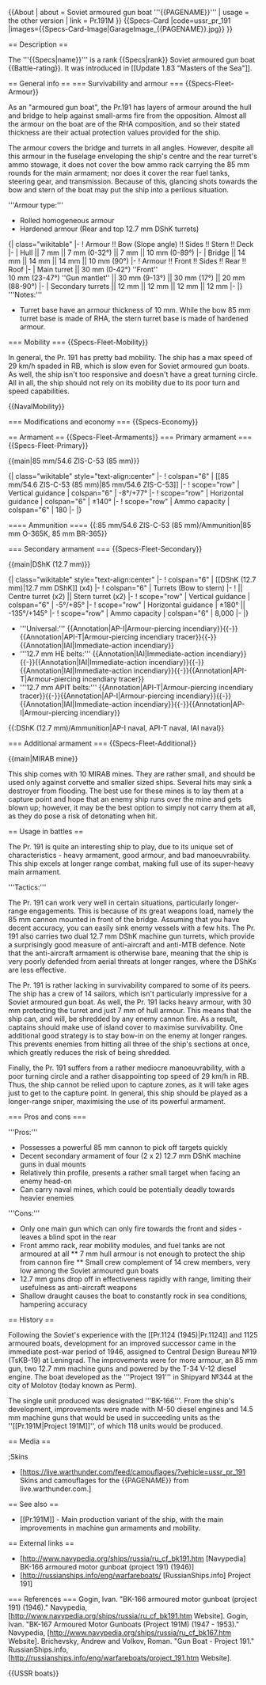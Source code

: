 {{About
| about = Soviet armoured gun boat '''{{PAGENAME}}'''
| usage = the other version
| link = Pr.191M
}}
{{Specs-Card
|code=ussr_pr_191
|images={{Specs-Card-Image|GarageImage_{{PAGENAME}}.jpg}}
}}

== Description ==
<!-- ''In the first part of the description, cover the history of the ship's creation and military application. In the second part, tell the reader about using this ship in the game. Add a screenshot: if a beginner player has a hard time remembering vehicles by name, a picture will help them identify the ship in question.'' -->
The '''{{Specs|name}}''' is a rank {{Specs|rank}} Soviet armoured gun boat {{Battle-rating}}. It was introduced in [[Update 1.83 "Masters of the Sea"]].

== General info ==
=== Survivability and armour ===
{{Specs-Fleet-Armour}}
<!-- ''Talk about the vehicle's armour. Note the most well-defended and most vulnerable zones, e.g. the ammo magazine. Evaluate the composition of components and assemblies responsible for movement and manoeuvrability. Evaluate the survivability of the primary and secondary armaments separately. Don't forget to mention the size of the crew, which plays an important role in fleet mechanics. Save tips on preserving survivability for the "Usage in battles" section. If necessary, use a graphical template to show the most well-protected or most vulnerable points in the armour.'' -->
As an "armoured gun boat", the Pr.191 has layers of armour around the hull and bridge to help against small-arms fire from the opposition. Almost all the armour on the boat are of the RHA composition, and so their stated thickness are their actual protection values provided for the ship.

The armour covers the bridge and turrets in all angles. However, despite all this armour in the fuselage enveloping the ship's centre and the rear turret's ammo stowage, it does not cover the bow ammo rack carrying the 85 mm rounds for the main armament; nor does it cover the rear fuel tanks, steering gear, and transmission. Because of this, glancing shots towards the bow and stern of the boat may put the ship into a perilous situation.

'''Armour type:'''

* Rolled homogeneous armour
* Hardened armour (Rear and top 12.7 mm DShK turrets)

{| class="wikitable"
|-
! Armour !! Bow (Slope angle) !! Sides !! Stern !! Deck
|-
| Hull || 7 mm || 7 mm (0-32°) || 7 mm || 10 mm (0-89°)
|-
| Bridge || 14 mm || 14 mm || 14 mm || 10 mm (90°)
|-
! Armour !! Front !! Sides !! Rear !! Roof
|-
| Main turret || 30 mm (0-42°) ''Front'' <br> 10 mm (23-47°) ''Gun mantlet'' || 30 mm (9-13°) || 30 mm (17°) || 20 mm (88-90°)
|-
| Secondary turrets || 12 mm || 12 mm || 12 mm || 12 mm
|-
|}
'''Notes:'''

* Turret base have an armour thickness of 10 mm. While the bow 85 mm turret base is made of RHA, the stern turret base is made of hardened armour.

=== Mobility ===
{{Specs-Fleet-Mobility}}
<!-- ''Write about the ship's mobility. Evaluate its power and manoeuvrability, rudder rerouting speed, stopping speed at full tilt, with its maximum forward and reverse speed.'' -->

In general, the Pr. 191 has pretty bad mobility. The ship has a max speed of 29 km/h spaded in RB, which is slow even for Soviet armoured gun boats. As well, the ship isn't too responsive and doesn't have a great turning circle. All in all, the ship should not rely on its mobility due to its poor turn and speed capabilities.

{{NavalMobility}}

=== Modifications and economy ===
{{Specs-Economy}}

== Armament ==
{{Specs-Fleet-Armaments}}
=== Primary armament ===
{{Specs-Fleet-Primary}}
<!-- ''Provide information about the characteristics of the primary armament. Evaluate their efficacy in battle based on their reload speed, ballistics and the capacity of their shells. Add a link to the main article about the weapon: <code><nowiki>{{main|Weapon name (calibre)}}</nowiki></code>. Broadly describe the ammunition available for the primary armament, and provide recommendations on how to use it and which ammunition to choose.'' -->
{{main|85 mm/54.6 ZIS-C-53 (85 mm)}}

{| class="wikitable" style="text-align:center"
|-
! colspan="6" | [[85 mm/54.6 ZIS-C-53 (85 mm)|85 mm/54.6 ZIS-C-53]]
|-
! scope="row" | Vertical guidance
| colspan="6" | -8°/+77°
|-
! scope="row" | Horizontal guidance
| colspan="6" | ±140°
|-
! scope="row" | Ammo capacity
| colspan="6" | 180
|-
|}

==== Ammunition ====
{{:85 mm/54.6 ZIS-C-53 (85 mm)/Ammunition|85 mm O-365K, 85 mm BR-365}}

=== Secondary armament ===
{{Specs-Fleet-Secondary}}
<!-- ''Some ships are fitted with weapons of various calibres. Secondary armaments are defined as weapons chosen with the control <code>Select secondary weapon</code>. Evaluate the secondary armaments and give advice on how to use them. Describe the ammunition available for the secondary armament. Provide recommendations on how to use them and which ammunition to choose. Remember that any anti-air armament, even heavy calibre weapons, belong in the next section. If there is no secondary armament, remove this section.'' -->
{{main|DShK (12.7 mm)}}

{| class="wikitable" style="text-align:center"
|-
! colspan="6" | [[DShK (12.7 mm)|12.7 mm DShK]] (x4)
|-
! colspan="6" | Turrets (Bow to stern)
|-
!  || Centre turret (x2) || Stern turret (x2)
|-
! scope="row" | Vertical guidance
| colspan="6" | -5°/+85°
|-
! scope="row" | Horizontal guidance
| ±180° || -135°/+145°
|-
! scope="row" | Ammo capacity
| colspan="6" | 8,000
|-
|}

* '''Universal:''' {{Annotation|AP-I|Armour-piercing incendiary}}{{-}}{{Annotation|API-T|Armour-piercing incendiary tracer}}{{-}}{{Annotation|IAI|Immediate-action incendiary}}
* '''12.7 mm HE belts:''' {{Annotation|IAI|Immediate-action incendiary}}{{-}}{{Annotation|IAI|Immediate-action incendiary}}{{-}}{{Annotation|IAI|Immediate-action incendiary}}{{-}}{{Annotation|API-T|Armour-piercing incendiary tracer}}
* '''12.7 mm APIT belts:''' {{Annotation|API-T|Armour-piercing incendiary tracer}}{{-}}{{Annotation|AP-I|Armour-piercing incendiary}}{{-}}{{Annotation|IAI|Immediate-action incendiary}}{{-}}{{Annotation|AP-I|Armour-piercing incendiary}}

{{:DShK (12.7 mm)/Ammunition|AP-I naval, API-T naval, IAI naval}}

=== Additional armament ===
{{Specs-Fleet-Additional}}
<!-- ''Describe the available additional armaments of the ship: depth charges, mines, torpedoes. Talk about their positions, available ammunition and launch features such as dead zones of torpedoes. If there is no additional armament, remove this section.'' -->
{{main|MIRAB mine}}

This ship comes with 10 MIRAB mines. They are rather small, and should be used only against corvette and smaller sized ships. Several hits may sink a destroyer from flooding. The best use for these mines is to lay them at a capture point and hope that an enemy ship runs over the mine and gets blown up; however, it may be the best option to simply not carry them at all, as they do pose a risk of detonating when hit.

== Usage in battles ==
<!-- ''Describe the technique of using this ship, the characteristics of her use in a team and tips on strategy. Abstain from writing an entire guide – don't try to provide a single point of view, but give the reader food for thought. Talk about the most dangerous opponents for this vehicle and provide recommendations on fighting them. If necessary, note the specifics of playing with this vehicle in various modes (AB, RB, SB).'' -->

The Pr. 191 is quite an interesting ship to play, due to its unique set of characteristics - heavy armament, good armour, and bad manoeuvrability. This ship excels at longer range combat, making full use of its super-heavy main armament.

'''Tactics:'''

The Pr. 191 can work very well in certain situations, particularly longer-range engagements. This is because of its great weapons load, namely the 85 mm cannon mounted in front of the bridge. Assuming that you have decent accuracy, you can easily sink enemy vessels with a few hits. The Pr. 191 also carries two dual 12.7 mm DShK machine gun turrets, which provide a surprisingly good measure of anti-aircraft and anti-MTB defence. Note that the anti-aircraft armament is otherwise bare, meaning that the ship is very poorly defended from aerial threats at longer ranges, where the DShKs are less effective.

The Pr. 191 is rather lacking in survivability compared to some of its peers. The ship has a crew of 14 sailors, which isn't particularly impressive for a Soviet armoured gun boat. As well, the Pr. 191 lacks heavy armour, with 30 mm protecting the turret and just 7 mm of hull armour. This means that the ship can, and will, be shredded by any enemy cannon fire. As a result, captains should make use of island cover to maximise survivability. One additional good strategy is to stay bow-in on the enemy at longer ranges. This prevents enemies from hitting all three of the ship's sections at once, which greatly reduces the risk of being shredded.

Finally, the Pr. 191 suffers from a rather mediocre manoeuvrability, with a poor turning circle and a rather disappointing top speed of 29 km/h in RB. Thus, the ship cannot be relied upon to capture zones, as it will take ages just to get to the capture point. In general, this ship should be played as a longer-range sniper, maximising the use of its powerful armament.

=== Pros and cons ===
<!-- ''Summarise and briefly evaluate the vehicle in terms of its characteristics and combat effectiveness. Mark its pros and cons in the bulleted list. Try not to use more than 6 points for each of the characteristics. Avoid using categorical definitions such as "bad", "good" and the like - use substitutions with softer forms such as "inadequate" and "effective".'' -->

'''Pros:'''

* Possesses a powerful 85 mm cannon to pick off targets quickly
* Decent secondary armament of four (2 x 2) 12.7 mm DShK machine guns in dual mounts
* Relatively thin profile, presents a rather small target when facing an enemy head-on
* Can carry naval mines, which could be potentially deadly towards heavier enemies

'''Cons:'''

* Only one main gun which can only fire towards the front and sides - leaves a blind spot in the rear
* Front ammo rack, rear mobility modules, and fuel tanks are not armoured at all
** 7 mm hull armour is not enough to protect the ship from cannon fire
** Small crew complement of 14 crew members, very low among the Soviet armoured gun boats
* 12.7 mm guns drop off in effectiveness rapidly with range, limiting their usefulness as anti-aircraft weapons
* Shallow draught causes the boat to constantly rock in sea conditions, hampering accuracy

== History ==
<!-- ''Describe the history of the creation and combat usage of the ship in more detail than in the introduction. If the historical reference turns out to be too long, take it to a separate article, taking a link to the article about the ship and adding a block "/History" (example: <nowiki>https://wiki.warthunder.com/(Ship-name)/History</nowiki>) and add a link to it here using the <code>main</code> template. Be sure to reference text and sources by using <code><nowiki><ref></ref></nowiki></code>, as well as adding them at the end of the article with <code><nowiki><references /></nowiki></code>. This section may also include the ship's dev blog entry (if applicable) and the in-game encyclopedia description (under <code><nowiki>=== In-game description ===</nowiki></code>, also if applicable).'' -->
Following the Soviet's experience with the [[Pr.1124 (1945)|Pr.1124]] and 1125 armoured boats, development for an improved successor came in the immediate post-war period of 1946, assigned to Central Design Bureau №19 (TsKB-19) at Leningrad. The improvements were for more armour, an 85 mm gun, two 12.7 mm machine guns and powered by the T-34 V-12 diesel engine.<ref name="Navpedia_191M" /> The boat developed as the '''Project 191''' in Shipyard №344 at the city of Molotov (today known as Perm).<ref name="Navpedia_191" /><ref name="RusShip_191" />

The single unit produced was designated '''BK-166'''.<ref name="Navpedia_191" /><ref name="RusShip_191" /> From the ship's development, improvements were made with M-50 diesel engines and 14.5 mm machine guns that would be used in succeeding units as the ''[[Pr.191M|Project 191M]]'',<ref name="Navpedia_191M" /> of which 118 units would be produced.<ref name="RusShip_191" />

== Media ==
<!-- ''Excellent additions to the article would be video guides, screenshots from the game, and photos.'' -->

;Skins
* [https://live.warthunder.com/feed/camouflages/?vehicle=ussr_pr_191 Skins and camouflages for the {{PAGENAME}} from live.warthunder.com.]

== See also ==
<!-- ''Links to articles on the War Thunder Wiki that you think will be useful for the reader, for example:''
* ''reference to the series of the ship;''
* ''links to approximate analogues of other nations and research trees.'' -->

* [[Pr.191M]] - Main production variant of the ship, with the main improvements in machine gun armaments and mobility.

== External links ==
<!-- ''Paste links to sources and external resources, such as:''
* ''topic on the official game forum;''
* ''other literature.'' -->

* [http://www.navypedia.org/ships/russia/ru_cf_bk191.htm [Navypedia<nowiki>]</nowiki> BK-166 armoured motor gunboat (project 191) (1946)]
* [http://russianships.info/eng/warfareboats/ [RussianShips.info<nowiki>]</nowiki> Project 191]

=== References ===
<references>
<ref name="Navpedia_191">Gogin, Ivan. "BK-166 armoured motor gunboat (project 191) (1946)." Navypedia, [http://www.navypedia.org/ships/russia/ru_cf_bk191.htm Website].</ref>
<ref name="Navpedia_191M">Gogin, Ivan. "BK-167 Armoured Motor Gunboats (Project 191M) (1947 - 1953)." Navypedia, [http://www.navypedia.org/ships/russia/ru_cf_bk167.htm Website].</ref>
<ref name="RusShip_191">Brichevsky, Andrew and Volkov, Roman. "Gun Boat - Project 191." RussianShips.info, [http://russianships.info/eng/warfareboats/project_191.htm Website].</ref>
</references>

{{USSR boats}}